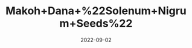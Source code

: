 ---
title: 'Makoh+Dana+%22Solenum+Nigrum+Seeds%22'
date: '2022-09-02' 
metatag: '' 
inventory: '0' 
draft: false 
# meta description 
shortDescripton: ''
description: 'Seed'
longdescription: ''
featured: True
# product Price
price: '40.0'
# Product Short Description
shortDescription: ''
productID: 'C90E8901-9B2A-ED11-9968-005056B3A416'
type: 'products'
category: 'Seed' 
thumnailproduct: 'https://aminsaddiquidawakhana.eralive.net/images/products/C90E8901-9B2A-ED11-9968-005056B3A4161.png' 
images:
  - image: 'images/products/C90E8901-9B2A-ED11-9968-005056B3A4161.png'  
Variants:
---